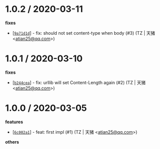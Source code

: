 
1.0.2 / 2020-03-11
==================

**fixes**
  * [[`9a71d1d`](http://github.com/eggjs/egg-http-proxy/commit/9a71d1da7d64ba446c76444d577f665e6438205b)] - fix: should not set content-type when body (#3) (TZ | 天猪 <<atian25@qq.com>>)

1.0.1 / 2020-03-10
==================

**fixes**
  * [[`b244cea`](http://github.com/eggjs/egg-http-proxy/commit/b244cead5954a71eb536912e15e91e8ea82b9e42)] - fix: urllib will set Content-Length again (#2) (TZ | 天猪 <<atian25@qq.com>>)

1.0.0 / 2020-03-05
==================

**features**
  * [[`6c002a1`](http://github.com/eggjs/egg-http-proxy/commit/6c002a1749f49450214ceb728992aa041a50c151)] - feat: first impl (#1) (TZ | 天猪 <<atian25@qq.com>>)

**others**


